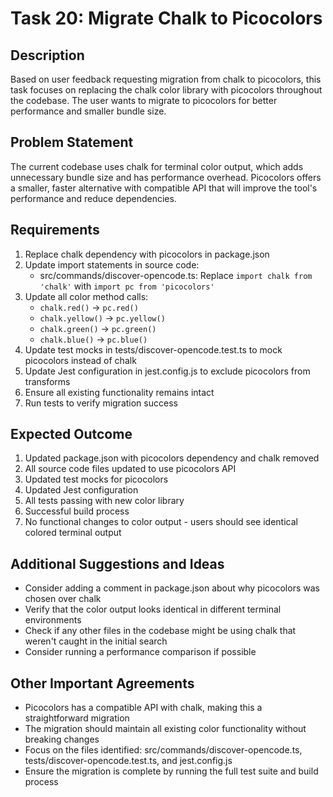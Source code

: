 # Task 20: Migrate Chalk to Picocolors

## Description
Based on user feedback requesting migration from chalk to picocolors, this task focuses on replacing the chalk color library with picocolors throughout the codebase. The user wants to migrate to picocolors for better performance and smaller bundle size.

## Problem Statement
The current codebase uses chalk for terminal color output, which adds unnecessary bundle size and has performance overhead. Picocolors offers a smaller, faster alternative with compatible API that will improve the tool's performance and reduce dependencies.

## Requirements
1. Replace chalk dependency with picocolors in package.json
2. Update import statements in source code:
   - src/commands/discover-opencode.ts: Replace `import chalk from 'chalk'` with `import pc from 'picocolors'`
3. Update all color method calls:
   - `chalk.red()` → `pc.red()`
   - `chalk.yellow()` → `pc.yellow()`
   - `chalk.green()` → `pc.green()`
   - `chalk.blue()` → `pc.blue()`
4. Update test mocks in tests/discover-opencode.test.ts to mock picocolors instead of chalk
5. Update Jest configuration in jest.config.js to exclude picocolors from transforms
6. Ensure all existing functionality remains intact
7. Run tests to verify migration success

## Expected Outcome
1. Updated package.json with picocolors dependency and chalk removed
2. All source code files updated to use picocolors API
3. Updated test mocks for picocolors
4. Updated Jest configuration
5. All tests passing with new color library
6. Successful build process
7. No functional changes to color output - users should see identical colored terminal output

## Additional Suggestions and Ideas
- Consider adding a comment in package.json about why picocolors was chosen over chalk
- Verify that the color output looks identical in different terminal environments
- Check if any other files in the codebase might be using chalk that weren't caught in the initial search
- Consider running a performance comparison if possible

## Other Important Agreements
- Picocolors has a compatible API with chalk, making this a straightforward migration
- The migration should maintain all existing color functionality without breaking changes
- Focus on the files identified: src/commands/discover-opencode.ts, tests/discover-opencode.test.ts, and jest.config.js
- Ensure the migration is complete by running the full test suite and build process